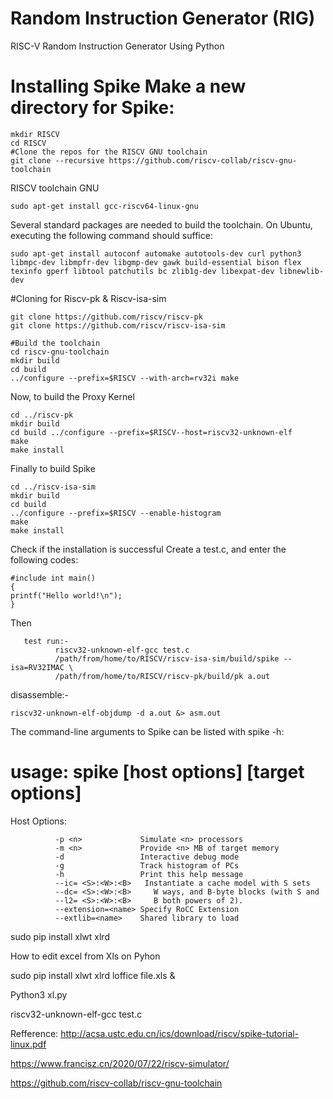 # Random Instruction Generator (RIG)
RISC-V Random Instruction Generator Using Python


# Installing Spike Make a new directory for Spike:

	mkdir RISCV
	cd RISCV
	#Clone the repos for the RISCV GNU toolchain
	git clone --recursive https://github.com/riscv-collab/riscv-gnu-toolchain
RISCV toolchain GNU

	sudo apt-get install gcc-riscv64-linux-gnu
Several standard packages are needed to build the toolchain.
On Ubuntu, executing the following command should suffice:
	
	sudo apt-get install autoconf automake autotools-dev curl python3 libmpc-dev libmpfr-dev libgmp-dev gawk build-essential bison flex texinfo gperf libtool patchutils bc zlib1g-dev libexpat-dev libnewlib-dev

#Cloning for Riscv-pk & Riscv-isa-sim

	git clone https://github.com/riscv/riscv-pk
	git clone https://github.com/riscv/riscv-isa-sim

	#Build the toolchain
	cd riscv-gnu-toolchain 
	mkdir build 
	cd build 
	../configure --prefix=$RISCV --with-arch=rv32i make

Now, to build the Proxy Kernel

	cd ../riscv-pk 
	mkdir build 
	cd build ../configure --prefix=$RISCV--host=riscv32-unknown-elf 
	make 
	make install

Finally to build Spike

	cd ../riscv-isa-sim
	mkdir build 
	cd build 
	../configure --prefix=$RISCV --enable-histogram 
	make
	make install


Check if the installation is successful
Create a test.c, and enter the following codes:
 
	#include int main() 
	{ 
	printf("Hello world!\n");
	}


Then 

       test run:-
              riscv32-unknown-elf-gcc test.c
              /path/from/home/to/RISCV/riscv-isa-sim/build/spike --isa=RV32IMAC \
              /path/from/home/to/RISCV/riscv-pk/build/pk a.out

 disassemble:-
 
	riscv32-unknown-elf-objdump -d a.out &> asm.out


The command-line arguments to Spike can be listed with spike -h:

# usage: spike [host options] <target program> [target options]
Host Options:

              -p <n>             Simulate <n> processors
              -m <n>             Provide <n> MB of target memory
              -d                 Interactive debug mode
              -g                 Track histogram of PCs
              -h                 Print this help message
              --ic= <S>:<W>:<B>   Instantiate a cache model with S sets
              --dc= <S>:<W>:<B>     W ways, and B-byte blocks (with S and
              --l2= <S>:<W>:<B>     B both powers of 2).
              --extension=<name> Specify RoCC Extension
              --extlib=<name>    Shared library to load

sudo pip install xlwt xlrd




How to edit excel from Xls on Pyhon

sudo pip install xlwt xlrd
	loffice file.xls &

Python3 xl.py

riscv32-unknown-elf-gcc test.c

Refference:
http://acsa.ustc.edu.cn/ics/download/riscv/spike-tutorial-linux.pdf
	
https://www.francisz.cn/2020/07/22/riscv-simulator/
	
https://github.com/riscv-collab/riscv-gnu-toolchain
	
